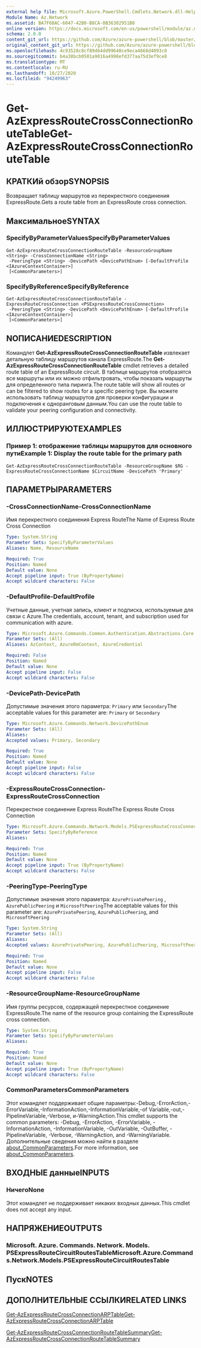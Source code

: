 ```yaml
---
external help file: Microsoft.Azure.PowerShell.Cmdlets.Network.dll-Help.xml
Module Name: Az.Network
ms.assetid: BA7F6BAC-6047-42B0-B8CA-0B36302951B0
online version: https://docs.microsoft.com/en-us/powershell/module/az.network/get-azexpressroutecrossconnectionroutetable
schema: 2.0.0
content_git_url: https://github.com/Azure/azure-powershell/blob/master/src/Network/Network/help/Get-AzExpressRouteCrossConnectionRouteTable.md
original_content_git_url: https://github.com/Azure/azure-powershell/blob/master/src/Network/Network/help/Get-AzExpressRouteCrossConnectionRouteTable.md
ms.openlocfilehash: 4c93528c8cf89d64dd99640ce9eca4668d4093c0
ms.sourcegitcommit: b4a38bcb0501a9016a4998efd377aa75d3ef9ce8
ms.translationtype: MT
ms.contentlocale: ru-RU
ms.lasthandoff: 10/27/2020
ms.locfileid: "94249963"
---
```

# <span data-ttu-id="86ff9-101">Get-AzExpressRouteCrossConnectionRouteTable</span><span class="sxs-lookup"><span data-stu-id="86ff9-101">Get-AzExpressRouteCrossConnectionRouteTable</span></span>

## <span data-ttu-id="86ff9-102">КРАТКИй обзор</span><span class="sxs-lookup"><span data-stu-id="86ff9-102">SYNOPSIS</span></span>
<span data-ttu-id="86ff9-103">Возвращает таблицу маршрутов из перекрестного соединения ExpressRoute.</span><span class="sxs-lookup"><span data-stu-id="86ff9-103">Gets a route table from an ExpressRoute cross connection.</span></span>

## <span data-ttu-id="86ff9-104">Максимальное</span><span class="sxs-lookup"><span data-stu-id="86ff9-104">SYNTAX</span></span>

### <span data-ttu-id="86ff9-105">SpecifyByParameterValues</span><span class="sxs-lookup"><span data-stu-id="86ff9-105">SpecifyByParameterValues</span></span>
```
Get-AzExpressRouteCrossConnectionRouteTable -ResourceGroupName <String> -CrossConnectionName <String>
 -PeeringType <String> -DevicePath <DevicePathEnum> [-DefaultProfile <IAzureContextContainer>]
 [<CommonParameters>]
```

### <span data-ttu-id="86ff9-106">SpecifyByReference</span><span class="sxs-lookup"><span data-stu-id="86ff9-106">SpecifyByReference</span></span>
```
Get-AzExpressRouteCrossConnectionRouteTable -ExpressRouteCrossConnection <PSExpressRouteCrossConnection>
 -PeeringType <String> -DevicePath <DevicePathEnum> [-DefaultProfile <IAzureContextContainer>]
 [<CommonParameters>]
```

## <span data-ttu-id="86ff9-107">NОПИСАНИЕ</span><span class="sxs-lookup"><span data-stu-id="86ff9-107">DESCRIPTION</span></span>
<span data-ttu-id="86ff9-108">Командлет **Get-AzExpressRouteCrossConnectionRouteTable** извлекает детальную таблицу маршрутов канала ExpressRoute.</span><span class="sxs-lookup"><span data-stu-id="86ff9-108">The **Get-AzExpressRouteCrossConnectionRouteTable** cmdlet retrieves a detailed route table of an ExpressRoute circuit.</span></span> <span data-ttu-id="86ff9-109">В таблице маршрутов отобразятся все маршруты или их можно отфильтровать, чтобы показать маршруты для определенного типа пиринга.</span><span class="sxs-lookup"><span data-stu-id="86ff9-109">The route table will show all routes or can be filtered to show routes for a specific peering type.</span></span> <span data-ttu-id="86ff9-110">Вы можете использовать таблицу маршрутов для проверки конфигурации и подключения к одноранговым данным.</span><span class="sxs-lookup"><span data-stu-id="86ff9-110">You can use the route table to validate your peering configuration and connectivity.</span></span>

## <span data-ttu-id="86ff9-111">ИЛЛЮСТРИРУЮТ</span><span class="sxs-lookup"><span data-stu-id="86ff9-111">EXAMPLES</span></span>

### <span data-ttu-id="86ff9-112">Пример 1: отображение таблицы маршрутов для основного пути</span><span class="sxs-lookup"><span data-stu-id="86ff9-112">Example 1: Display the route table for the primary path</span></span>
```
Get-AzExpressRouteCrossConnectionRouteTable -ResourceGroupName $RG -ExpressRouteCrossConnectionName $CircuitName -DevicePath 'Primary'
```

## <span data-ttu-id="86ff9-113">ПАРАМЕТРЫ</span><span class="sxs-lookup"><span data-stu-id="86ff9-113">PARAMETERS</span></span>

### <span data-ttu-id="86ff9-114">-CrossConnectionName</span><span class="sxs-lookup"><span data-stu-id="86ff9-114">-CrossConnectionName</span></span>
<span data-ttu-id="86ff9-115">Имя перекрестного соединения Express Route</span><span class="sxs-lookup"><span data-stu-id="86ff9-115">The Name of Express Route Cross Connection</span></span>

```yaml
Type: System.String
Parameter Sets: SpecifyByParameterValues
Aliases: Name, ResourceName

Required: True
Position: Named
Default value: None
Accept pipeline input: True (ByPropertyName)
Accept wildcard characters: False
```

### <span data-ttu-id="86ff9-116">-DefaultProfile</span><span class="sxs-lookup"><span data-stu-id="86ff9-116">-DefaultProfile</span></span>
<span data-ttu-id="86ff9-117">Учетные данные, учетная запись, клиент и подписка, используемые для связи с Azure.</span><span class="sxs-lookup"><span data-stu-id="86ff9-117">The credentials, account, tenant, and subscription used for communication with azure.</span></span>

```yaml
Type: Microsoft.Azure.Commands.Common.Authentication.Abstractions.Core.IAzureContextContainer
Parameter Sets: (All)
Aliases: AzContext, AzureRmContext, AzureCredential

Required: False
Position: Named
Default value: None
Accept pipeline input: False
Accept wildcard characters: False
```

### <span data-ttu-id="86ff9-118">-DevicePath</span><span class="sxs-lookup"><span data-stu-id="86ff9-118">-DevicePath</span></span>
<span data-ttu-id="86ff9-119">Допустимые значения этого параметра: `Primary` или `Secondary`</span><span class="sxs-lookup"><span data-stu-id="86ff9-119">The acceptable values for this parameter are: `Primary` or `Secondary`</span></span>

```yaml
Type: Microsoft.Azure.Commands.Network.DevicePathEnum
Parameter Sets: (All)
Aliases:
Accepted values: Primary, Secondary

Required: True
Position: Named
Default value: None
Accept pipeline input: False
Accept wildcard characters: False
```

### <span data-ttu-id="86ff9-120">-ExpressRouteCrossConnection</span><span class="sxs-lookup"><span data-stu-id="86ff9-120">-ExpressRouteCrossConnection</span></span>
<span data-ttu-id="86ff9-121">Перекрестное соединение Express Route</span><span class="sxs-lookup"><span data-stu-id="86ff9-121">The Express Route Cross Connection</span></span>

```yaml
Type: Microsoft.Azure.Commands.Network.Models.PSExpressRouteCrossConnection
Parameter Sets: SpecifyByReference
Aliases:

Required: True
Position: Named
Default value: None
Accept pipeline input: True (ByPropertyName)
Accept wildcard characters: False
```

### <span data-ttu-id="86ff9-122">-PeeringType</span><span class="sxs-lookup"><span data-stu-id="86ff9-122">-PeeringType</span></span>
<span data-ttu-id="86ff9-123">Допустимые значения этого параметра: `AzurePrivatePeering` , `AzurePublicPeering` и `MicrosoftPeering`</span><span class="sxs-lookup"><span data-stu-id="86ff9-123">The acceptable values for this parameter are: `AzurePrivatePeering`, `AzurePublicPeering`, and `MicrosoftPeering`</span></span>

```yaml
Type: System.String
Parameter Sets: (All)
Aliases:
Accepted values: AzurePrivatePeering, AzurePublicPeering, MicrosoftPeering

Required: True
Position: Named
Default value: None
Accept pipeline input: False
Accept wildcard characters: False
```

### <span data-ttu-id="86ff9-124">-ResourceGroupName</span><span class="sxs-lookup"><span data-stu-id="86ff9-124">-ResourceGroupName</span></span>
<span data-ttu-id="86ff9-125">Имя группы ресурсов, содержащей перекрестное соединение ExpressRoute.</span><span class="sxs-lookup"><span data-stu-id="86ff9-125">The name of the resource group containing the ExpressRoute cross connection.</span></span>

```yaml
Type: System.String
Parameter Sets: SpecifyByParameterValues
Aliases:

Required: True
Position: Named
Default value: None
Accept pipeline input: True (ByPropertyName)
Accept wildcard characters: False
```

### <span data-ttu-id="86ff9-126">CommonParameters</span><span class="sxs-lookup"><span data-stu-id="86ff9-126">CommonParameters</span></span>
<span data-ttu-id="86ff9-127">Этот командлет поддерживает общие параметры:-Debug,-ErrorAction,-ErrorVariable,-InformationAction,-InformationVariable,-of Variable,-out,-PipelineVariable,-Verbose, и-WarningAction.</span><span class="sxs-lookup"><span data-stu-id="86ff9-127">This cmdlet supports the common parameters: -Debug, -ErrorAction, -ErrorVariable, -InformationAction, -InformationVariable, -OutVariable, -OutBuffer, -PipelineVariable, -Verbose, -WarningAction, and -WarningVariable.</span></span> <span data-ttu-id="86ff9-128">Дополнительные сведения можно найти в разделе [about_CommonParameters](http://go.microsoft.com/fwlink/?LinkID=113216).</span><span class="sxs-lookup"><span data-stu-id="86ff9-128">For more information, see [about_CommonParameters](http://go.microsoft.com/fwlink/?LinkID=113216).</span></span>

## <span data-ttu-id="86ff9-129">ВХОДНЫЕ данные</span><span class="sxs-lookup"><span data-stu-id="86ff9-129">INPUTS</span></span>

### <span data-ttu-id="86ff9-130">Ничего</span><span class="sxs-lookup"><span data-stu-id="86ff9-130">None</span></span>
<span data-ttu-id="86ff9-131">Этот командлет не поддерживает никаких входных данных.</span><span class="sxs-lookup"><span data-stu-id="86ff9-131">This cmdlet does not accept any input.</span></span>

## <span data-ttu-id="86ff9-132">НАПРЯЖЕНИЕ</span><span class="sxs-lookup"><span data-stu-id="86ff9-132">OUTPUTS</span></span>

### <span data-ttu-id="86ff9-133">Microsoft. Azure. Commands. Network. Models. PSExpressRouteCircuitRoutesTable</span><span class="sxs-lookup"><span data-stu-id="86ff9-133">Microsoft.Azure.Commands.Network.Models.PSExpressRouteCircuitRoutesTable</span></span>

## <span data-ttu-id="86ff9-134">Пуск</span><span class="sxs-lookup"><span data-stu-id="86ff9-134">NOTES</span></span>

## <span data-ttu-id="86ff9-135">ДОПОЛНИТЕЛЬНЫЕ ССЫЛКИ</span><span class="sxs-lookup"><span data-stu-id="86ff9-135">RELATED LINKS</span></span>

[<span data-ttu-id="86ff9-136">Get-AzExpressRouteCrossConnectionARPTable</span><span class="sxs-lookup"><span data-stu-id="86ff9-136">Get-AzExpressRouteCrossConnectionARPTable</span></span>](Get-AzExpressRouteCrossConnectionARPTable.md)

[<span data-ttu-id="86ff9-137">Get-AzExpressRouteCrossConnectionRouteTableSummary</span><span class="sxs-lookup"><span data-stu-id="86ff9-137">Get-AzExpressRouteCrossConnectionRouteTableSummary</span></span>](Get-AzExpressRouteCrossConnectionRouteTableSummary.md)
